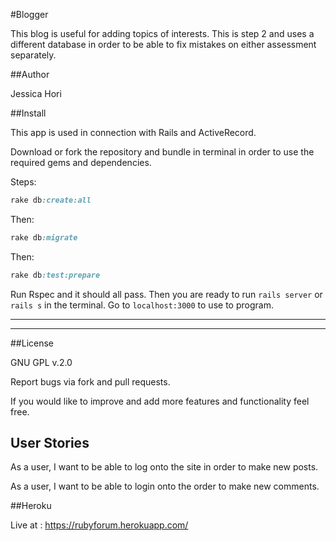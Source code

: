 #Blogger

This blog is useful for adding topics of interests. 
This is step 2 and uses a different database in order to be able to fix mistakes on either assessment separately. 


##Author

Jessica Hori


##Install

This app is used in connection with Rails and ActiveRecord.

Download or fork the repository and bundle in terminal in order to use the required gems and dependencies.

Steps:


```ruby
rake db:create:all
```


Then:


```ruby
rake db:migrate
```


Then:

```ruby
rake db:test:prepare
```

Run Rspec and it should all pass. Then you are ready to run ```rails server```
 or ```rails s``` in the terminal.  Go to ```localhost:3000```  to use to program.

----------------------
----------------------

##License

GNU GPL v.2.0

Report bugs via fork and pull requests.

If you would like to improve and add more features and functionality feel free.


## User Stories

As a user, I want to be able to log onto the site in order to make new posts.

As a user, I want to be able to login onto the order to make new comments.


##Heroku

Live at : https://rubyforum.herokuapp.com/
